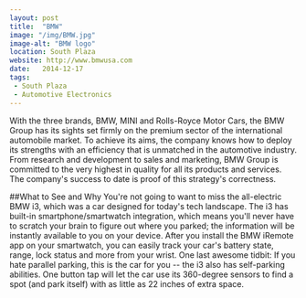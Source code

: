 ```yaml
---
layout: post
title:  "BMW"
image: "/img/BMW.jpg"
image-alt: "BMW logo"
location: South Plaza
website: http://www.bmwusa.com
date:   2014-12-17
tags:
 - South Plaza
 - Automotive Electronics
---
```


With the three brands, BMW, MINI and Rolls-Royce Motor Cars, the BMW Group has its sights set firmly on the premium sector of the international automobile market. To achieve its aims, the company knows how to deploy its strengths with an efficiency that is unmatched in the automotive industry. From research and development to sales and marketing, BMW Group is committed to the very highest in quality for all its products and services. The company's success to date is proof of this strategy's correctness.

##What to See and Why
You're not going to want to miss the all-electric BMW i3, which was a car designed for today's tech landscape. The i3 has built-in smartphone/smartwatch integration, which means you'll never have to scratch your brain to figure out where you parked; the information will be instantly available to you on your device. After you install the BMW iRemote app on your smartwatch, you can easily track your car's battery state, range, lock status and more from your wrist. One last awesome tidbit: If you hate parallel parking, this is the car for you -- the i3 also has self-parking abilities. One button tap will let the car use its 360-degree sensors to find a spot (and park itself) with as little as 22 inches of extra space.